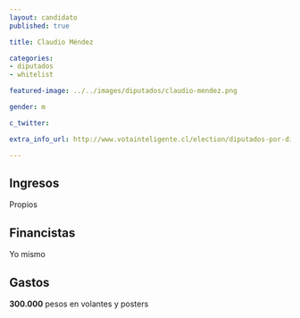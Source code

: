 ```yaml
---
layout: candidato
published: true

title: Claudio Méndez 

categories:
- diputados
- whitelist

featured-image: ../../images/diputados/claudio-mendez.png

gender: m

c_twitter: 

extra_info_url: http://www.votainteligente.cl/election/diputados-por-distrito-19/claudio-mendez-rojas

---
```



## Ingresos


Propios


## Financistas


Yo mismo


## Gastos


**300.000** pesos en volantes y posters 

